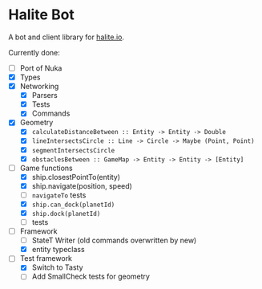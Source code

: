 # Halite Bot

A bot and client library for [halite.io](https://www.halite.io).

Currently done:

- [ ] Port of Nuka
- [x] Types
- [x] Networking
  - [x] Parsers
  - [x] Tests
  - [x] Commands
- [x] Geometry
  - [x] `calculateDistanceBetween :: Entity -> Entity -> Double`
  - [x] `lineIntersectsCircle :: Line -> Circle -> Maybe (Point, Point)`
  - [x] `segmentIntersectsCircle`
  - [x] `obstaclesBetween :: GameMap -> Entity -> Entity -> [Entity]`
- [ ] Game functions
  - [x] ship.closestPointTo(entity)
  - [x] ship.navigate(position, speed)
  - [ ] `navigateTo` tests
  - [x] `ship.can_dock(planetId)`
  - [x] `ship.dock(planetId)`
  - [ ] tests
- [ ] Framework
  - [ ] StateT Writer (old commands overwritten by new)
  - [x] entity typeclass
- [ ] Test framework
  - [x] Switch to Tasty
  - [ ] Add SmallCheck tests for geometry
